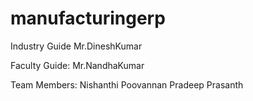 # manufacturingerp

Industry Guide
Mr.DineshKumar

Faculty Guide:
Mr.NandhaKumar

Team Members:
Nishanthi
Poovannan
Pradeep
Prasanth
